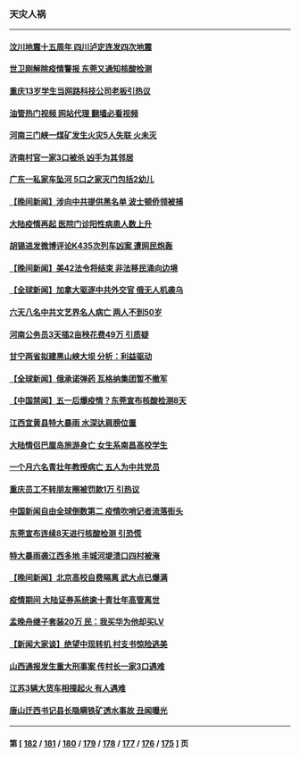 ### 天灾人祸
---
#### [汶川地震十五周年 四川泸定连发四次地震](../../pages/ncid280/n13994400.md?05121245) 
#### [世卫刚解除疫情警报 东莞又通知核酸检测](../../pages/ncid280/n13994152.md?05121245) 
#### [重庆13岁学生当网路科技公司老板引热议](../../pages/ncid280/n13993817.md?05121245) 
#### [油管热门视频 网站代理 翻墙必看视频](http://138.2.39.72:81/youtube.html?epic-marker?05121245)
#### [河南三门峡一煤矿发生火灾5人失联 火未灭](../../pages/ncid280/n13993685.md?05121245) 
#### [济南村官一家3口被杀 凶手为其邻居](../../pages/ncid280/n13993789.md?05121245) 
#### [广东一私家车坠河 5口之家灭门包括2幼儿](../../pages/ncid280/n13993691.md?05121245) 
#### [【晚间新闻】涉向中共提供黑名单 波士顿侨领被捕](../../pages/ncid280/n13993670.md?05121245) 
#### [大陆疫情再起 医院门诊阳性病患人数上升](../../pages/ncid280/n13993011.md?05121245) 
#### [胡锡进发微博评论K435次列车凶案 遭网民炮轰](../../pages/ncid280/n13992343.md?05121245) 
#### [【晚间新闻】美42法令将结束 非法移民涌向边境](../../pages/ncid280/n13992015.md?05121245) 
#### [【全球新闻】加拿大驱逐中共外交官 俄无人机袭乌](../../pages/ncid280/n13992013.md?05121245) 
#### [六天八名中共文艺界名人病亡 两人不到50岁](../../pages/ncid280/n13991657.md?05121245) 
#### [河南公务员3天插2亩秧花费49万 引质疑](../../pages/ncid280/n13991468.md?05121245) 
#### [甘宁两省拟建黑山峡大坝 分析：利益驱动](../../pages/ncid280/n13991263.md?05121245) 
#### [【全球新闻】俄承诺弹药 瓦格纳集团暂不撤军](../../pages/ncid280/n13991152.md?05121245) 
#### [【中国禁闻】五一后爆疫情？东莞宣布核酸检测8天](../../pages/ncid280/n13991151.md?05121245) 
#### [江西宜黄县特大暴雨 水深达肩膀位置](../../pages/ncid280/n13990291.md?05121245) 
#### [大陆情侣巴厘岛旅游身亡 女生系南昌高校学生](../../pages/ncid280/n13990115.md?05121245) 
#### [一个月六名青壮年教授病亡 五人为中共党员](../../pages/ncid280/n13990108.md?05121245) 
#### [重庆员工不转朋友圈被罚款1万 引热议](../../pages/ncid280/n13990047.md?05121245) 
#### [中国新闻自由全球倒数第二 疫情吹哨记者流落街头](../../pages/ncid280/n13990017.md?05121245) 
#### [东莞宣布连续8天进行核酸检测 引恐慌](../../pages/ncid280/n13989974.md?05121245) 
#### [特大暴雨袭江西多地 丰城河堤溃口四村被淹](../../pages/ncid280/n13989530.md?05121245) 
#### [【晚间新闻】北京高校自费隔离 武大点已爆满](../../pages/ncid280/n13989521.md?05121245) 
#### [疫情期间 大陆证券系统逾十青壮年高管离世](../../pages/ncid280/n13989125.md?05121245) 
#### [孟晚舟继子套装20万 民：我买华为他却买LV](../../pages/ncid280/n13988992.md?05121245) 
#### [【新闻大家谈】绝望中现转机 村支书惊险逃美](../../pages/ncid280/n13988996.md?05121245) 
#### [山西通报发生重大刑事案 传村长一家3口遇难](../../pages/ncid280/n13988956.md?05121245) 
#### [江苏3辆大货车相撞起火 有人遇难](../../pages/ncid280/n13988530.md?05121245) 
#### [唐山迁西书记县长隐瞒铁矿透水事故 丑闻曝光](../../pages/ncid280/n13988327.md?05121245) 

---
#### 第 [ [182](./182.md?05121245) / [181](./181.md?05121245) / [180](./180.md?05121245) / [179](./179.md?05121245) / [178](./178.md?05121245) / [177](./177.md?05121245) / [176](./176.md?05121245) / [175](./175.md?05121245) ] 页
